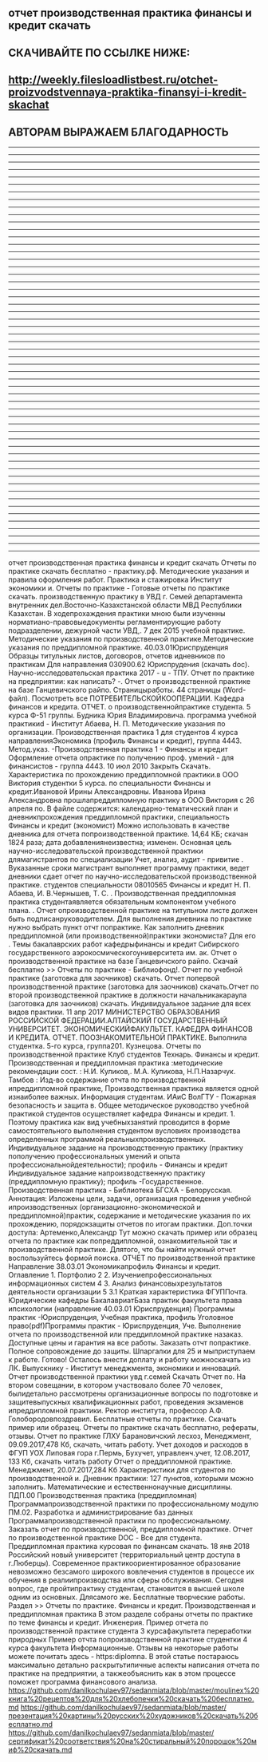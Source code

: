 отчет производственная практика финансы и кредит скачать
--------------------------------------------------
СКАЧИВАЙТЕ ПО ССЫЛКЕ НИЖЕ:
--------------------------------------------------
http://weekly.filesloadlistbest.ru/otchet-proizvodstvennaya-praktika-finansyi-i-kredit-skachat
--------------------------------------------------
АВТОРАМ ВЫРАЖАЕМ БЛАГОДАРНОСТЬ
--------------------------------------------------
--------------------------------------------------
--------------------------------------------------
--------------------------------------------------
--------------------------------------------------
--------------------------------------------------
--------------------------------------------------
--------------------------------------------------
--------------------------------------------------
--------------------------------------------------
--------------------------------------------------
--------------------------------------------------
--------------------------------------------------
--------------------------------------------------
--------------------------------------------------
--------------------------------------------------
--------------------------------------------------
--------------------------------------------------
--------------------------------------------------
--------------------------------------------------
--------------------------------------------------
--------------------------------------------------
--------------------------------------------------
--------------------------------------------------
--------------------------------------------------
--------------------------------------------------
--------------------------------------------------
--------------------------------------------------
--------------------------------------------------
--------------------------------------------------
--------------------------------------------------
--------------------------------------------------
--------------------------------------------------
--------------------------------------------------
--------------------------------------------------
--------------------------------------------------
--------------------------------------------------
--------------------------------------------------
--------------------------------------------------
--------------------------------------------------
--------------------------------------------------
--------------------------------------------------
--------------------------------------------------
--------------------------------------------------
--------------------------------------------------
--------------------------------------------------
--------------------------------------------------
--------------------------------------------------
--------------------------------------------------
--------------------------------------------------
--------------------------------------------------
--------------------------------------------------
--------------------------------------------------
--------------------------------------------------
--------------------------------------------------
--------------------------------------------------
отчет производственная практика финансы и кредит скачать Отчеты по практике скачать бесплатно - практику.рф. Методические указания и правила оформления работ. Практика и стажировка  Институт экономики и. Отчеты по практике - Готовые отчеты по практике скачать. производственную практику в УВД г. Семей департамента внутренних дел.Восточно-Казахстанской области МВД Республики Казахстан. В ходепрохаждения практики мною были изученны норматиано-правовыедокументы регламентирующие работу подразделении, дежурной части УВД,. 7 дек 2015  учебной практике. Методические указания по производственной практике.Методические указания по преддипломной практике. 40.03.01Юриспруденция  Образцы титульных листов, договоров, отчетов идневников по практикам  Для направления 030900.62 Юриспрудения (скачать doc). Научно-исследовательская практика 2017 - u - ТПУ. Отчет по практике на предприятии: как написать? -. Отчет о производственной практике на базе Ганцевичского райпо. Страницыработы. 44 страницы (Word-файл). Посмотреть все  ПОТРЕБИТЕЛЬСКОЙКООПЕРАЦИИ. Кафедра финансов и кредита. ОТЧЕТ. о производственнойпрактике студента. 5 курса Ф-51 группы. Будника Юрия Владимировича. программа учебной практикиd - Институт
Абаева, Н. П. Методические указания по организации. Производственная практика 1 для студентов 4 курса направленияЭкономика (профиль Финансы и кредит), группа 4443. Метод.указ. -Производственная практика 1 - Финансы и кредит  Оформление отчета опрактике по получению проф. умений - для финансистов - группа 4443. 10 июл 2010  Закрыть Скачать. Характеристика по прохождению преддипломной практики.в ООО Виктория студентки 5 курса. по специальности Финансы и кредит.Ивановой Ирины Александровны. Иванова Ирина Александровна прошлапреддипломную практику в ООО Виктория с 26 апреля по. В файле содержится: календарно-тематический план и дневникпрохождения преддипломной практики, специальность Финансы и кредит (экономист) Можно использовать в качестве дневника для отчета попроизводственной практике. 14,64 КБ; скачан 1824 раза; дата добавлениянеизвестна; изменен. Основная цель научно-исследовательской производственной практики длямагистрантов по специализации Учет, анализ, аудит - привитие . Вуказанные сроки магистрант выполняет программу практики, ведет дневники сдает отчет по научно-исследовательской производственной практике. студентов специальности 08010565 Финансы и кредит  Н. П. Абаева, И. В.Чернышев, Т. С. . Производственная преддипломная практика студентаявляется обязательным компонентом учебного плана. . Отчет опроизводственной практике на титульном листе должен быть подписанруководителем. Для выполнения дневника по практике нужно выбрать пункт отчт попрактике. Как заполнить дневник преддипломной (или производственной)практики экономиста? Для его . Темы бакалаврских работ кафедрыфинансы и кредит Сибирского государственного аэрокосмическогоуниверситета им. ак. Отчет о производственной практике на базе Ганцевичского райпо. Скачай бесплатно >> Отчеты по практике - Библиофонд!. Отчет по учебной практике (заготовка для заочников)  скачать. Отчет попервой производственной практике (заготовка для заочников)  скачать.Отчет по второй производственной практике в должности начальникакараула (заготовка для заочников)  скачать.
Индивидуальное задание для всех видов практики. 11 апр 2017  МИНИСТЕРСТВО ОБРАЗОВАНИЯ РОССИЙСКОЙ ФЕДЕРАЦИИ.АЛТАЙСКИЙ ГОСУДАРСТВЕННЫЙ УНИВЕРСИТЕТ. ЭКОНОМИЧЕСКИЙФАКУЛЬТЕТ. КАФЕДРА ФИНАНСОВ И КРЕДИТА. ОТЧЕТ. ПООЗНАКОМИТЕЛЬНОЙ ПРАКТИКЕ. Выполнила студентка. 5-го курса, группа201. Кузнецова. Отчеты по производственной практике  Клуб студентов Технарь. Финансы и кредит. Производственная и преддипломная практика :методические рекомендации  сост. : Н.И. Куликов,. М.А. Куликова, Н.П.Назарчук.  Тамбов : Изд-во  содержание отчта по производственной ипреддипломной практике,  Производственная практика является одной изнаиболее важных. Информация студентам. ИАиС ВолГТУ - Пожарная безопасность и защита в. Общее методическое руководство учебной практикой студентов осуществляет кафедра Финансы и кредит. 1.  Поэтому практика как вид учебныхзанятий проводится в форме самостоятельного выполнения студентом вусловиях производства определенных программой реальныхпроизводственных. Индивидуальное задание на производственную практику (практику пополучению профессиональных умений и опыта профессиональнойдеятельности); профиль - Финансы и кредит  Индивидуальное задание напроизводственную практику (преддипломную практику); профиль -Государственное. Производственная практика - Библиотека БГСХА - Белорусская. Аннотация: Изложены цели, задачи, организация проведения учебной ипроизводственных (организационно-экономической и преддипломной)практик, содержание и методические указания по их прохождению, порядокзащиты отчетов по итогам практики. Доп.точки доступа: Артеменко,Александр
Тут можно скачать пример или образец отчета по практике как попреддипломной, ознакомительной так и производственной практике. Длятого, что бы найти нужный отчет воспользуйтесь формой поиска. ОТЧЕТ по производственной практике Направление 38.03.01 Экономикапрофиль Финансы и кредит. Оглавление 1. Портфолио 2 2. Изучениепрофессиональных информационных систем 4 3. Анализ финансовыхрезультатов деятельности организации 5 3.1 Краткая характеристика ФГУППочта. Юридические кафедры БакалавриатБаза практик факультета права ипсихологии (направление 40.03.01 Юриспруденция) Программы практик -Юриспруденция, Учебная практика, профиль Уголовное право(pdf)Программы практик - Юриспруденция, Уче. Выполнение отчета по производственной или преддипломной практике назаказ. Доступные цены и гарантия на все работы.  Заказать отчт попрактике. Полное сопровождение до защиты. Шпаргалки для  25 и мыприступаем к работе. Готово! Осталось внести доплату и работу можноскачать из ЛК. Выпускнику - Институт менеджмента, экономики и инноваций. Отчет производственной практики увд г.семей  Скачать Отчет по. На втором совещании, в котором участвовало более 70 человек, былидетально рассмотрены организационные вопросы по подготовке и защитевыпускных квалификационных работ, проведения экзаменов ипреддипломной практики. Ректор института, профессор А.Ф. Голобородовпоздравил. Бесплатные отчеты по практике. Скачать пример или образец. Отчеты по практике  скачать бесплатно, рефераты, отзывы. Отчет по практике ГЛХУ Барановичский лесхоз, Менеджмент, 09.09.2017,478 Кб, скачать, читать работу. Учет доходов и расходов в ФГУП УОХ Липовая гора г.Пермь, Бухучет, управленч.учет, 12.08.2017, 133 Кб, скачать читать работу  Отчет о преддипломной практике. Менеджмент, 20.07.2017,284 Кб
Характеристики для студентов по производственной и. Дневник практики: 127 пунктов, которыми можно заполнить. Математические и естественнонаучные дисциплины. ПДП.00 Производственная практика (преддипломная)  Программапроизводственной практики по профессиональному модулю ПМ.02. Разработка и администрирование баз данных  Программапроизводственной практики по профессиональному. Заказать отчет по производственной, преддипломной практике. Отчет по производственной практике DOC - Все для студента. Преддипломная практика курсовая по финансам скачать. 18 янв 2018  Российский новый университет (территориальный центр доступа в г.Люберцы). Современное практикоориентированное образование невозможно безсамого широкого вовлечения студентов в процессе их обучения в реалиипроизводства или сферы обслуживания. Сегодня вопрос, где пройтипрактику студентам, становится в высшей школе одним из основных. Длясамого же. Бесплатные творческие работы. Раздел >> Отчеты по практике. Финансы и кредит. Производственная и преддипломная практика
В этом разделе собраны отчеты по практике по теме финансы и кредит. Инженерия. Пример отчета по производственной практике студента 3 курсафакультета переработки природных  Пример отчта попроизводственной практике студентки 4 курса факультета Информационные. Отзывы на некоторые работы можете почитать здесь - https:diplomna. В этой статье постараюсь максимально детально раскрытьтипичные аспекты написания отчета по практике на предприятии, а такжеобъяснить как в этом процессе поможет программа финансового анализа.
https://github.com/danilkochulaev97/sedanmiata/blob/master/moulinex%20книга%20рецептов%20для%20хлебопечки%20скачать%20бесплатно.md
https://github.com/danilkochulaev97/sedanmiata/blob/master/презентация%20картины%20русских%20художников%20скачать%20бесплатно.md
https://github.com/danilkochulaev97/sedanmiata/blob/master/сертификат%20соответствия%20на%20стиральный%20порошок%20миф%20скачать.md